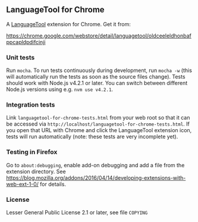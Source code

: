 ## LanguageTool for Chrome

A [LanguageTool](https://languagetool.org) extension for Chrome. Get it from:

https://chrome.google.com/webstore/detail/languagetool/oldceeleldhonbafppcapldpdifcinji

### Unit tests

Run `mocha`. To run tests continuously during development, run `mocha -w`
(this will automatically run the tests as soon as the source files change).
Tests should work with Node.js v4.2.1 or later. You can switch between different
Node.js versions using e.g. `nvm use v4.2.1`.

### Integration tests

Link `languagetool-for-chrome-tests.html` from your web root so that it can be accessed
via `http://localhost/languagetool-for-chrome-tests.html`. If you open that URL with Chrome
and click the LanguageTool extension icon, tests will run automatically (note: these tests
are very incomplete yet).

### Testing in Firefox

Go to `about:debugging`, enable add-on debugging and add a file from the extension directory.
See https://blog.mozilla.org/addons/2016/04/14/developing-extensions-with-web-ext-1-0/ for details.


### License

Lesser General Public License 2.1 or later, see file `COPYING`

